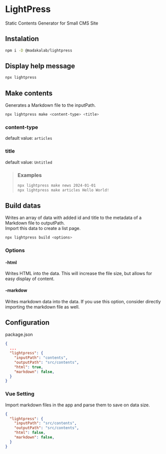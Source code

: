 # LightPress

Static Contents Generator for Small CMS Site

## Instalation

```bash
npm i -D @madakalab/lightpress
```

## Display help message

```bash
npx lightpress
```

## Make contents

Generates a Markdown file to the inputPath.

```bash
npx lightpress make <content-type> <title>
```

### content-type

default value: ```articles```

### title

default value: ```Untitled```

> ### Examples
>
> ```bash
> npx lightpress make news 2024-01-01
> npx lightpress make articles Hello World!
> ```

## Build datas

Writes an array of data with added id and title to the metadata of a Markdown file to outputPath.  
Import this data to create a list page.

```bash
npx lightpress build <options>
```

### Options

#### -html

Writes HTML into the data. This will increase the file size, but allows for easy display of content.

#### -markdow

Writes markdown data into the data. If you use this option, consider directly importing the markdown file as well.

## Configuration

package.json

```json
{
  ...
  "lightpress": {
    "inputPath": "contents",
    "outputPath": "src/contents",
    "html": true,
    "markdown": false,
  }
}
```

### Vue Setting

Import markdown files in the app and parse them to save on data size.

```json
{
  "lightpress": {
    "inputPath": "src/contents",
    "outputPath": "src/contents",
    "html": false,
    "markdown": false,
  }
}
```
